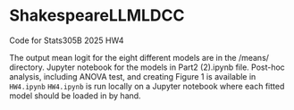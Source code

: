 # ShakespeareLLMLDCC
Code for Stats305B 2025 HW4

The output mean logit for the eight different models are in the /means/ directory.
Jupyter notebook for the models in Part2 (2).ipynb file.
Post-hoc analysis, including ANOVA test, and creating Figure 1 is available in ``HW4.ipynb``
``HW4.ipynb`` is run locally on a Jupyter notebook where each fitted model should be loaded in by hand.
